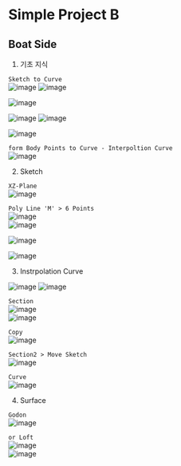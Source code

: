 Simple Project B
=================


Boat Side
----------

1. 기초 지식 

`Sketch to Curve`  
![image](https://user-images.githubusercontent.com/30430227/138189583-96cad42f-a7b6-475e-b859-bfdf53ce9c9f.png)
![image](https://user-images.githubusercontent.com/30430227/138189612-f80d4d48-930a-4160-93b2-83b5acb5d9b4.png)  

![image](https://user-images.githubusercontent.com/30430227/138189629-86f15c0e-eec3-4ccb-9146-f81e2525d0e5.png)  


![image](https://user-images.githubusercontent.com/30430227/138189750-56a522b3-82ab-41d4-bd10-29bbe560a2dc.png)
![image](https://user-images.githubusercontent.com/30430227/138189777-adc7a199-e03a-4d6a-8036-38aa8fd2c56b.png)  

![image](https://user-images.githubusercontent.com/30430227/138189801-9373b1ae-81bb-4825-be79-977375de5b2d.png)


`form Body Points to Curve - Interpoltion Curve`  
![image](https://user-images.githubusercontent.com/30430227/138190798-1288fae3-2b50-470f-8544-bb4a23c82f0e.png)  


2. Sketch  

`XZ-Plane`  
![image](https://user-images.githubusercontent.com/30430227/138191088-7c7f986d-d308-45e6-bf95-deb911bacb21.png)  


`Poly Line 'M' > 6 Points`  
![image](https://user-images.githubusercontent.com/30430227/138198551-183e82c9-9755-49ef-957c-d126c786372a.png)  
![image](https://user-images.githubusercontent.com/30430227/138198715-2e4cd793-a0f6-4c78-87a3-a7b0845186f2.png)  

![image](https://user-images.githubusercontent.com/30430227/138198871-9fa9e2f2-3062-4f90-89fe-891a4f8a29c8.png)  

![image](https://user-images.githubusercontent.com/30430227/138198962-5aec74ab-a2d9-4fcb-824f-2ecf11dcc8f7.png)  


3. Instrpolation Curve  

![image](https://user-images.githubusercontent.com/30430227/138199068-afdb9052-9700-45d8-ba6a-6ea05218187e.png)
![image](https://user-images.githubusercontent.com/30430227/138199080-86a59521-b716-4985-8b7d-1f67d96ae5c1.png)  


`Section`  
![image](https://user-images.githubusercontent.com/30430227/138199196-e6eee443-1a51-43e2-bec8-0a58862a190d.png)  
![image](https://user-images.githubusercontent.com/30430227/138199223-78db59f4-ba21-4e0d-9c33-e82daf42bb83.png)  

`Copy`  
![image](https://user-images.githubusercontent.com/30430227/138199294-44b93989-7a47-435d-b91e-a2215c67db7a.png)  

`Section2 > Move Sketch`  
![image](https://user-images.githubusercontent.com/30430227/138199464-da7b61fa-2b40-4ac3-872a-12d5ca45330d.png)  

`Curve`  
![image](https://user-images.githubusercontent.com/30430227/138199839-1aa1a37d-dd9f-4948-a70f-df82fa1ede61.png)  


4. Surface  

`Godon`  
![image](https://user-images.githubusercontent.com/30430227/138200160-2f10855c-2591-4104-ae50-4633695508b6.png)  

`or Loft`  
![image](https://user-images.githubusercontent.com/30430227/138200319-74b70582-171c-4701-93c4-cec1f29f0ae3.png)  
![image](https://user-images.githubusercontent.com/30430227/138200337-49e54196-d5a3-4ef5-b505-568c6524bb8a.png)  




















